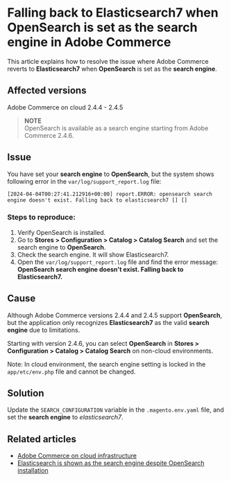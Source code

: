 # Falling back to Elasticsearch7 when OpenSearch is set as the search engine in Adobe Commerce

This article explains how to resolve the issue where Adobe Commerce reverts to **Elasticsearch7** when **OpenSearch** is set as the **search engine**.

## Affected versions

Adobe Commerce on cloud 2.4.4 - 2.4.5

>**NOTE**  
>OpenSearch is available as a search engine starting from Adobe Commerce 2.4.6.
>
## Issue

You have set your **search engine** to **OpenSearch**, but the system shows following error in the `var/log/support_report.log` file:

```
[2024-04-04T00:27:41.212916+00:00] report.ERROR: opensearch search engine doesn't exist. Falling back to elasticsearch7 [] []
```

### Steps to reproduce:

1. Verify OpenSearch is installed.  
2. Go to **Stores > Configuration > Catalog > Catalog Search** and set the search engine to **OpenSearch**.
3. Check the search engine. It will show Elasticsearch7.
4. Open the `var/log/support_report.log` file and find the error message:
**OpenSearch search engine doesn't exist. Falling back to Elasticsearch7.**



## Cause

Although Adobe Commerce versions 2.4.4 and 2.4.5 support **OpenSearch**, but the application only recognizes **Elasticsearch7** as the valid **search engine** due to limitations.


Starting with version 2.4.6, you can select **OpenSearch** in **Stores > Configuration > Catalog > Catalog Search** on non-cloud environments.

Note: In cloud environment, the search engine setting is locked in the `app/etc/env.php` file and cannot be changed.



## Solution

Update the `SEARCH_CONFIGURATION` variable in the `.magento.env.yaml` file, and set the **search engine** to *elasticsearch7*.


## Related articles
- [Adobe Commerce on cloud infrastructure](https://experienceleague.adobe.com/en/docs/commerce-knowledge-base/kb/troubleshooting/miscellaneous/cannot-change-search-engine-using-magento-admin-search-engine-menu-is-inaccessible#adobe-commerce-on-cloud-infrastructure)
- [Elasticsearch is shown as the search engine despite OpenSearch installation](https://experienceleague.adobe.com/en/docs/commerce-knowledge-base/kb/troubleshooting/elasticsearch/search-engine-shown-elasticsearch-despite-open-search)
